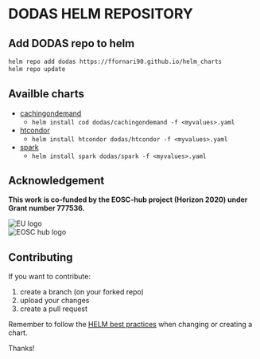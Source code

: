 # DODAS HELM REPOSITORY

## Add DODAS repo to helm

```bash
helm repo add dodas https://ffornari90.github.io/helm_charts
helm repo update
```

## Availble charts

- [cachingondemand](stable/cachingondemand/README.md)
    - `helm install cod dodas/cachingondemand -f <myvalues>.yaml`
- [htcondor](stable/htcondor/README.md)
    - `helm install htcondor dodas/htcondor -f <myvalues>.yaml`
- [spark](stable/spark/README.md)
    - `helm install spark dodas/spark -f <myvalues>.yaml`

## Acknowledgement

**This work is co-funded by the EOSC-hub project (Horizon 2020) under Grant number 777536.**                          

![EU logo](https://github.com/DODAS-TS/dodas-templates/raw/master/docs/img/eu-logo.jpeg)                              
![EOSC hub logo](https://github.com/DODAS-TS/dodas-templates/raw/master/docs/img/eosc-hub-web.png)

## Contributing

If you want to contribute:

1. create a branch (on your forked repo)
2. upload your changes
3. create a pull request

Remember to follow the [HELM best practices](https://helm.sh/docs/topics/chart_best_practices/) when changing or creating a chart.

Thanks!

